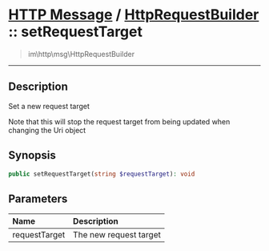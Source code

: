 # [HTTP Message](http.md) / [HttpRequestBuilder](http-HttpRequestBuilder.md) :: setRequestTarget
 > im\http\msg\HttpRequestBuilder
____

## Description
Set a new request target

Note that this will stop the request target from being updated
when changing the Uri object

## Synopsis
```php
public setRequestTarget(string $requestTarget): void
```

## Parameters
| Name | Description |
| :--- | :---------- |
| requestTarget | The new request target |
